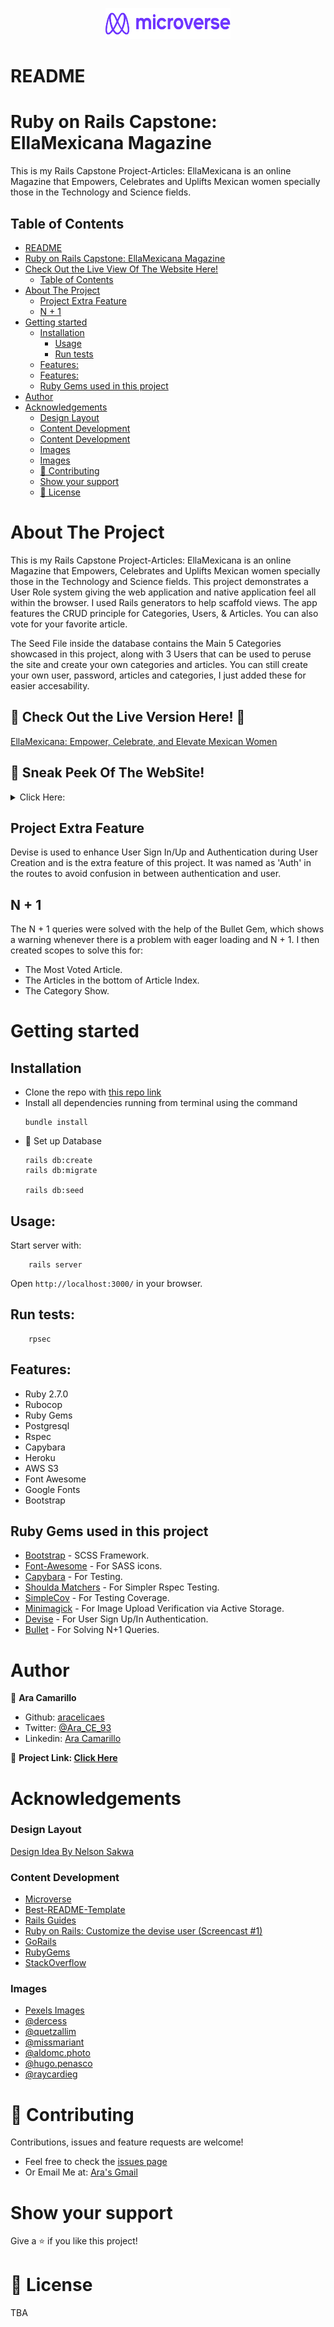 <p align="center"><img src="microverse_logo.png" width="200" height="50"></p>

# README
# Ruby on Rails Capstone: EllaMexicana Magazine
This is my Rails Capstone Project-Articles: EllaMexicana is an online Magazine that Empowers, Celebrates and Uplifts Mexican women specially those in the Technology and Science fields.

<!-- TABLE OF CONTENTS -->
## Table of Contents
- [README](#readme)
- [Ruby on Rails Capstone: EllaMexicana Magazine](#ruby-on-rails-capstone-ellamexicana-magazine)
- [Check Out the Live View Of The Website Here!](#check-out-the-live-view-of-the-website-here)
  - [Table of Contents](#table-of-contents)
- [About The Project](#about-the-project)
  - [Project Extra Feature](#project-extra-feature)
  - [N + 1](#n--1)
- [Getting started](#getting-started)
  - [Installation](#installation)
    - [Usage](#usage)
    - [Run tests](#run-tests)
  - [Features:](#features)
  - [Features:](#features-1)
  - [Ruby Gems used in this project](#ruby-gems-used-in-this-project)
- [Author](#author)
- [Acknowledgements](#acknowledgements)
  - [Design Layout](#design-layout)
  - [Content Development](#content-development)
  - [Content Development](#content-development-1)
  - [Images](#images)
  - [Images](#images-1)
  - [🤝 Contributing](#-contributing)
  - [Show your support](#show-your-support)
  - [📝 License](#-license)
<!-- ABOUT THE PROJECT -->
# About The Project
This is my Rails Capstone Project-Articles: EllaMexicana is an online Magazine that Empowers, Celebrates and Uplifts Mexican women specially those in the Technology and Science fields.
This project demonstrates a User Role system giving the web application and native application feel all within the browser. I used Rails generators to help scaffold views. The app features the CRUD principle for Categories, Users, & Articles. You can also vote for your favorite article.

The Seed File inside the database contains the Main 5 Categories showcased in this project, along with 3 Users that can be used to peruse the site and create your own categories and articles. You can still create your own user, password, articles and categories, I just added these for easier accesability.

## 🌟 Check Out the Live Version Here! 🌟

[EllaMexicana: Empower, Celebrate, and Elevate Mexican Women](https://ellamexicana.herokuapp.com/)

## 👀 Sneak Peek Of The WebSite!
<details>
<summary>Click Here:</summary>
<img src="ella_mexicana_session.png" width="600" height="350">
<img src="ella_mexicana_index.png" width="600" height="350">
<img src="ella_mexicana_category_show.png" width="600" height="350">
<img src="ella_mexicana_article.png" width="600" height="350">
</details>


## Project Extra Feature
Devise is used to enhance User Sign In/Up and Authentication during User Creation and is the extra feature of this project. It was named as 'Auth' in the routes to avoid confusion in between authentication and user.

## N + 1
The N + 1 queries were solved with the help of the Bullet Gem, which shows a warning whenever there is a problem with eager loading and N + 1. I then created scopes to solve this for:
- The Most Voted Article.
- The Articles in the bottom of Article Index.
- The Category Show.

<!-- GETTING STARTED -->
# Getting started
## Installation
* Clone the repo with [this repo link](https://github.com/aracelicaes/rails_capstone)
* Install all dependencies running from terminal using the command <pre><code>bundle install
</code></pre>
* 🔔 Set up Database <pre><code>rails db:create <br>rails db:migrate <br>rails db:seed</code></pre>

## Usage:

Start server with:

```
    rails server
```

Open `http://localhost:3000/` in your browser.

## Run tests:

```
    rpsec
```

## Features:
* Ruby 2.7.0
* Rubocop
* Ruby Gems
* Postgresql
* Rspec
* Capybara
* Heroku
* AWS S3
* Font Awesome
* Google Fonts
* Bootstrap

## Ruby Gems used in this project

* [Bootstrap](https://getbootstrap.com/) - SCSS Framework.
* [Font-Awesome](https://fontawesome.com/) - For SASS icons.
* [Capybara](https://rubygems.org/gems/capybara) - For Testing.
* [Shoulda Matchers](https://rubygems.org/gems/shoulda-matchers) - For Simpler Rspec Testing.
* [SimpleCov](https://rubygems.org/gems/simplecov) - For Testing Coverage.
* [Minimagick](https://rubygems.org/gems/mini_magick) - For Image Upload Verification via Active Storage.
* [Devise](https://rubygems.org/gems/devise) - For User Sign Up/In Authentication.
* [Bullet](https://rubygems.org/gems/bullet) - For Solving N+1 Queries.

<!-- CONTACT -->
# Author
👤 **Ara Camarillo**

- Github: [aracelicaes](https://github.com/aracelicaes)
- Twitter: [@Ara_CE_93](https://twitter.com/Ara_CE_93)
- Linkedin: [Ara Camarillo](www.linkedin.com/in/ara-camarillo)

📄 **Project Link: [Click Here](https://github.com/aracelicaes/rails_capstone)**

<!-- ACKNOWLEDGEMENTS -->
# Acknowledgements

### Design Layout
[Design Idea By Nelson Sakwa](https://www.behance.net/gallery/14554909/liFEsTlye-Mobile-version)

### Content Development
- [Microverse](https://microverse.org)
- [Best-README-Template](https://github.com/othneildrew/Best-README-Template)
- [Rails Guides](https://guides.rubyonrails.org/)
- [Ruby on Rails: Customize the devise user (Screencast #1)](https://www.youtube.com/watch?v=5inpxIHKhkE)
- [GoRails](https://gorails.com)
- [RubyGems](https://rubygems.org)
- [StackOverflow](https://stackoverflow.com/)

### Images
- [Pexels Images](https://www.pexels.com/collections/em-h2wbchq/)
- [@dercess](https://www.instagram.com/dercess/)
- [@quetzallim](https://www.instagram.com/quetzallim/)
- [@missmariant](https://www.instagram.com/missmariant/)
- [@aldomc.photo](https://www.instagram.com/aldomc.photo/)
- [@hugo.penasco](https://www.instagram.com/hugo.penasco/)
- [@raycardieg](https://www.instagram.com/raycardieg/)

# 🤝 Contributing

Contributions, issues and feature requests are welcome!

- Feel free to check the [issues page](issues/https://github.com/aracelicaes/rails_capstone/issues)
- Or Email Me at: [Ara's Gmail](arace0393@gmail.com)

# Show your support

Give a ⭐️ if you like this project!

# 📝 License

TBA

